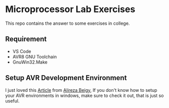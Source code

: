 # Microprocessor Lab Exercises

This repo contains the answer to some exercises in college.

## Requirement

- VS Code
- AVR8 GNU Toolchain
- GnuWin32.Make

## Setup AVR Development Environment

I just loved this [Article](https://virgool.io/@alirezabeigy/bnaxeusxjsb4) from [Alireza Beigy](https://github.com/AliRezaBeigy), If you don't know how to setup your AVR environments in windows, make sure to check it out, that is just so useful.
